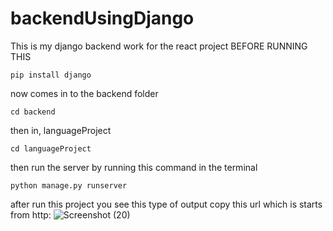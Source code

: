 # backendUsingDjango
This is my django backend work for the react project 
 BEFORE RUNNING THIS

    pip install django
now comes in to the backend folder

    cd backend
then in, languageProject 
       
    cd languageProject
then run the server by running this command in the terminal 

    python manage.py runserver
after run this project you see this type of output copy this url  which is starts from http: 
    ![Screenshot (20)](https://github.com/Abhicoder983/backendUsingDjango/assets/112263396/21663a52-888e-489f-97f7-105fd8e14bfc)

     

   

    

        
                                     
